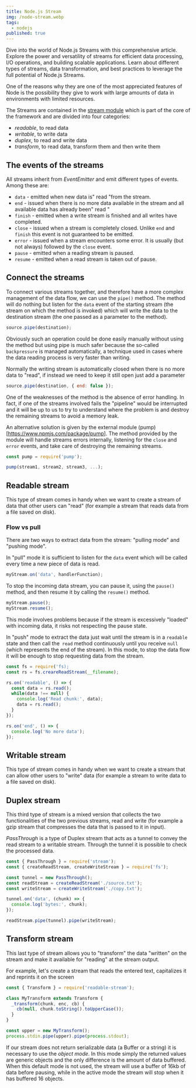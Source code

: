 ```yaml
---
title: Node.js Stream
img: /node-stream.webp
tags:
  - nodejs
published: true
---
```


Dive into the world of Node.js Streams with this comprehensive article. Explore the power and versatility of streams for efficient data processing, I/O operations, and building scalable applications. Learn about different types of streams, data transformation, and best practices to leverage the full potential of Node.js Streams.

<!--more-->

One of the reasons why they are one of the most appreciated features of Node is the possibility they give to work with large amounts of data in environments with limited resources.

The Streams are contained in the [stream module](https://nodejs.org/api/stream.html) which is part of the core of the framework and are divided into four categories:

- _readable_, to read data
- _writable_, to write data
- _duplex_, to read and write data
- _transform_, to read data, transform them and then write them

## The events of the streams

All streams inherit from _EventEmitter_ and emit different types of events. Among these are:

- `data` - emitted when new data is" read "from the stream.
- `end` - issued when there is no more data available in the stream and all available data has already been" read "
- `finish` - emitted when a write stream is finished and all writes have completed.
- `close` - issued when a stream is completely closed. Unlike `end` and` finish` this event is not guaranteed to be emitted.
- `error` - issued when a stream encounters some error. It is usually (but not always) followed by the `close` event.
- `pause` - emitted when a reading stream is paused.
- `resume` - emitted when a read stream is taken out of pause.

## Connect the streams

To connect various streams together, and therefore have a more complex management of the data flow, we can use the `pipe()` method. The method will do nothing but listen for the `data` event of the starting stream (the stream on which the method is invoked) which will write the data to the destination stream (the one passed as a parameter to the method).

```javascript
source.pipe(destination);
```

Obviously such an operation could be done easily manually without using the method but using pipe is much safer because the so-called `backpressure` is managed automatically, a technique used in cases where the data reading process is very faster than writing.

Normally the writing stream is automatically closed when there is no more data to "read", if instead we need to keep it still open just add a parameter

```javascript
source.pipe(destination, { end: false });
```

One of the weaknesses of the method is the absence of error handling. In fact, if one of the streams involved fails the "pipeline" would be interrupted and it will be up to us to try to understand where the problem is and destroy the remaining streams to avoid a memory leak.

An alternative solution is given by the external module (pump)[https://www.npmjs.com/package/pump]. The method provided by the module will handle streams errors internally, listening for the `close` and` error` events, and take care of destroying the remaining streams.

```javascript
const pump = require('pump');

pump(stream1, stream2, stream3, ...);
```

## Readable stream

This type of stream comes in handy when we want to create a stream of data that other users can "read" (for example a stream that reads data from a file saved on disk).

### Flow vs pull

There are two ways to extract data from the stream: "pulling mode" and "pushing mode".

In "pull" mode it is sufficient to listen for the `data` event which will be called every time a new piece of data is read.

```javascript
myStream.on('data', handlerFunction);
```

To stop the incoming data stream, you can pause it, using the `pause()` method, and then resume it by calling the `resume()` method.

```javascript
myStream.pause();
myStream.resume();
```

This mode involves problems because if the stream is excessively "loaded" with incoming data, it risks not respecting the pause state.

In "push" mode to extract the data just wait until the stream is in a `readable` state and then call the` read` method continuously until you receive `null` (which represents the end of the stream). In this mode, to stop the data flow it will be enough to stop requesting data from the stream.

```javascript
const fs = require('fs);
const rs = fs.creareReadStream(__filename);

rs.on('readable', () => {
  const data = rs.read();
  while(data !== null) {
    console.log('Read chunk:', data);
    data = rs.read();
  }
});

rs.on('end', () => {
  console.log('No more data');
});
```

## Writable stream

This type of stream comes in handy when we want to create a stream that can allow other users to "write" data (for example a stream to write data to a file saved on disk).

## Duplex stream

This third type of stream is a mixed version that collects the two functionalities of the two previous streams, read and write (for example a gzip stream that compresses the data that is passed to it in input).

_PassThrough_ is a type of Duplex stream that acts as a tunnel to convey the read stream to a writable stream. Through the tunnel it is possible to check the processed data.

```javascript
const { PassThrough } = require('stream');
const { createReadStream, createWriteStream } = require('fs');

const tunnel = new PassThrough();
const readStream = createReadStream('./source.txt');
const writeStream = createWriteStream('./copy.txt');

tunnel.on('data', (chunk) => {
  console.log('bytes:', chunk);
});

readStream.pipe(tunnel).pipe(writeStream);
```

## Transform stream

This last type of stream allows you to "transform" the data "written" on the stream and make it available for "reading" at the stream output.

For example, let's create a stream that reads the entered text, capitalizes it and reprints it on the screen

```javascript
const { Transform } = require('readable-stream');

class MyTransform extends Transform {
  _transform(chunk, enc, cb) {
    cb(null, chunk.toString().toUpperCase());
  }
}

const upper = new MyTransform();
process.stdin.pipe(upper).pipe(process.stdout);
```

If our stream does not return serializable data (a Buffer or a string) it is necessary to use the _object mode_. In this mode simply the returned values ​​are generic objects and the only difference is the amount of data buffered. When this default mode is not used, the stream will use a buffer of 16kb of data before pausing, while in the active mode the stream will stop when it has buffered 16 objects.
